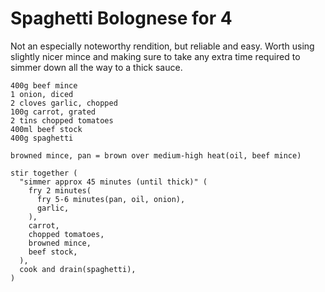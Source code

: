 Spaghetti Bolognese for 4
=========================

Not an especially noteworthy rendition, but reliable and easy. Worth using
slightly nicer mince and making sure to take any extra time required to simmer
down all the way to a thick sauce.

```recipe
400g beef mince
1 onion, diced
2 cloves garlic, chopped
100g carrot, grated
2 tins chopped tomatoes
400ml beef stock
400g spaghetti

browned mince, pan = brown over medium-high heat(oil, beef mince)

stir together (
  "simmer approx 45 minutes (until thick)" (
    fry 2 minutes(
      fry 5-6 minutes(pan, oil, onion),
      garlic,
    ),
    carrot,
    chopped tomatoes,
    browned mince,
    beef stock,
  ),
  cook and drain(spaghetti),
)
```
